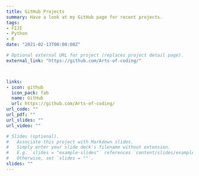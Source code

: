 ```yaml
---
title: GitHub Projects
summary: Have a look at my GitHub page for recent projects.
tags:
- FIJI
- Python
- R
date: "2021-02-13T00:00:00Z"

# Optional external URL for project (replaces project detail page).
external_link: "https://github.com/Arts-of-coding/"



links:
- icon: github
  icon_pack: fab
  name: GitHub
  url: https://github.com/Arts-of-coding/
url_code: ""
url_pdf: ""
url_slides: ""
url_video: ""

# Slides (optional).
#   Associate this project with Markdown slides.
#   Simply enter your slide deck's filename without extension.
#   E.g. `slides = "example-slides"` references `content/slides/example-slides.md`.
#   Otherwise, set `slides = ""`.
slides: ""
---
```

